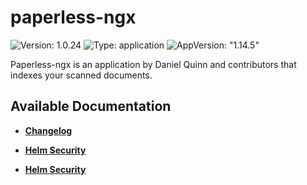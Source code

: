 # paperless-ngx

![Version: 1.0.24](https://img.shields.io/badge/Version-1.0.24-informational?style=flat-square) ![Type: application](https://img.shields.io/badge/Type-application-informational?style=flat-square) ![AppVersion: "1.14.5"](https://img.shields.io/badge/AppVersion-"1.14.5"-informational?style=flat-square)

Paperless-ngx is an application by Daniel Quinn and contributors that indexes your scanned documents.

## Available Documentation

- [**Changelog**](CHANGELOG)

- [**Helm Security**](container-security)

- [**Helm Security**](helm-security)

